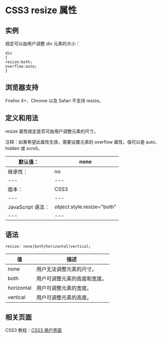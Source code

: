 # CSS3 resize 属性



## 实例

规定可以由用户调整 div 元素的大小：

```
div
{
resize:both;
overflow:auto;
}

```

## 浏览器支持

Firefox 4+、Chrome 以及 Safari 不支持 resize。

## 定义和用法

resize 属性规定是否可由用户调整元素的尺寸。

注释：如果希望此属性生效，需要设置元素的 overflow 属性，值可以是 auto、hidden 或 scroll。

| 默认值： | none |
| --- | --- |
| 继承性： | no |
| --- | --- |
| 版本： | CSS3 |
| --- | --- |
| JavaScript 语法： | _object_.style.resize="both" |
| --- | --- |

## 语法

```
resize: none|both|horizontal|vertical;
```

| 值 | 描述 |
| --- | --- |
| none | 用户无法调整元素的尺寸。 |
| both | 用户可调整元素的高度和宽度。 |
| horizontal | 用户可调整元素的宽度。 |
| vertical | 用户可调整元素的高度。 |

## 相关页面

CSS3 教程：[CSS3 用户界面](/css3/css3_user_interface.asp "CSS3 用户界面")



